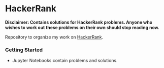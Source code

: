 # HackerRank
**Disclaimer: Contains solutions for HackerRank problems. Anyone who wishes to work out these problems on their own should stop reading now.**

Repository to organize my work on [HackerRank](https://www.hackerrank.com/davidshah).

### Getting Started
* Jupyter Notebooks contain problems and solutions.
